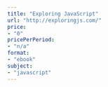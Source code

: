 ```yaml
---
title: "Exploring JavaScript"
url: "http://exploringjs.com/"
price: 
- "0"
pricePerPeriod: 
- "n/a"
format: 
- "ebook"
subject: 
- "javascript"
---
```


